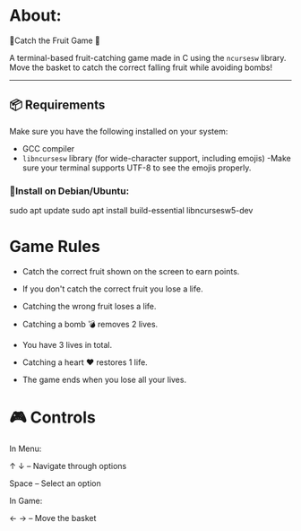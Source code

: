 # About:
🍓Catch the Fruit Game 🧺

A terminal-based fruit-catching game made in C using the `ncursesw` library. Move the basket to catch the correct falling fruit while avoiding bombs!

---

## 📦 Requirements

Make sure you have the following installed on your system:

- GCC compiler
- `libncursesw` library (for wide-character support, including emojis)
-Make sure your terminal supports UTF-8 to see the emojis properly.

### 🚀Install on Debian/Ubuntu:

sudo apt update
sudo apt install build-essential libncursesw5-dev

# Game Rules
- Catch the correct fruit shown on the screen to earn points.

- If you don't catch the correct fruit you lose a life.

- Catching the wrong fruit loses a life.

- Catching a bomb 💣 removes 2 lives.

- You have 3 lives in total.

- Catching a heart ❤️ restores 1 life.

- The game ends when you lose all your lives.

# 🎮 Controls
  In Menu:
  
  ↑ ↓ – Navigate through options
  
  Space – Select an option
  
  In Game:
  
  ←  → – Move the basket
